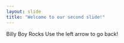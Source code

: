 ```yaml
---
layout: slide
title: "Welcome to our second slide!"
---
```

Billy Boy Rocks
Use the left arrow to go back!
